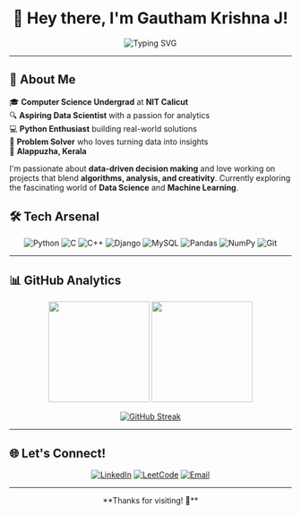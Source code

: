 <div align="center">
  
# 👋 Hey there, I'm **Gautham Krishna J**!
<img src="https://readme-typing-svg.herokuapp.com?font=Fira+Code&size=22&duration=3000&pause=1000&color=36BCF7&center=true&vCenter=true&width=600&lines=CS+Undergrad+at+NIT+Calicut;Aspiring+Data+Scientist;Passionate+Python+Developer;Data-Driven+Problem+Solver" alt="Typing SVG" />
</div>

---

## 🌟 About Me
🎓 **Computer Science Undergrad** at **NIT Calicut**  
🔍 **Aspiring Data Scientist** with a passion for analytics  
💻 **Python Enthusiast** building real-world solutions  
🧠 **Problem Solver** who loves turning data into insights  
📍 **Alappuzha, Kerala**

I'm passionate about **data-driven decision making** and love working on projects that blend **algorithms, analysis, and creativity**. Currently exploring the fascinating world of **Data Science** and **Machine Learning**.

## 🛠️ **Tech Arsenal**

<div align="center">

![Python](https://img.shields.io/badge/Python-3776AB?style=for-the-badge&logo=python&logoColor=white)
![C](https://img.shields.io/badge/C-00599C?style=for-the-badge&logo=c&logoColor=white)
![C++](https://img.shields.io/badge/C++-00599C?style=for-the-badge&logo=cplusplus&logoColor=white)
![Django](https://img.shields.io/badge/Django-092E20?style=for-the-badge&logo=django&logoColor=white)
![MySQL](https://img.shields.io/badge/MySQL-4479A1?style=for-the-badge&logo=mysql&logoColor=white)
![Pandas](https://img.shields.io/badge/Pandas-150458?style=for-the-badge&logo=pandas&logoColor=white)
![NumPy](https://img.shields.io/badge/NumPy-013243?style=for-the-badge&logo=numpy&logoColor=white)
![Git](https://img.shields.io/badge/Git-F05032?style=for-the-badge&logo=git&logoColor=white)

</div>

---

## 📊 **GitHub Analytics**
<div align="center">
  
<img height="180em" src="https://github-readme-stats.vercel.app/api?username=gauthamburg&show_icons=true&theme=tokyonight&include_all_commits=true&count_private=true"/>
<img height="180em" src="https://github-readme-stats.vercel.app/api/top-langs/?username=gauthamburg&layout=compact&langs_count=8&theme=tokyonight"/>
</div>

<div align="center">
  
[![GitHub Streak](https://github-readme-streak-stats.herokuapp.com/?user=gauthamburg&theme=tokyonight)](https://git.io/streak-stats)
</div>

---

## 🌐 **Let's Connect!**
<div align="center">
  
[![LinkedIn](https://img.shields.io/badge/LinkedIn-0077B5?style=for-the-badge&logo=linkedin&logoColor=white)](https://www.linkedin.com/in/gautham-krishna-j-474033285/)
[![LeetCode](https://img.shields.io/badge/LeetCode-FFA116?style=for-the-badge&logo=leetcode&logoColor=black)](https://leetcode.com/gtkrj/)
[![Email](https://img.shields.io/badge/Email-D14836?style=for-the-badge&logo=gmail&logoColor=white)](mailto:gauthamkrishnajkdply@gmail.com)
</div>

---

<div align="center">
**Thanks for visiting! 🚀**
</div>
